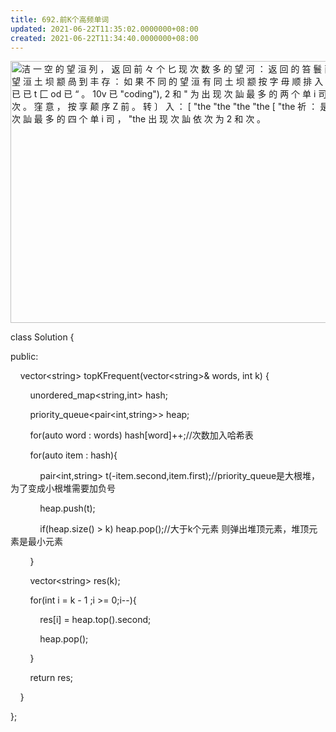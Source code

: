 ```yaml
---
title: 692.前K个高频单词
updated: 2021-06-22T11:35:02.0000000+08:00
created: 2021-06-22T11:34:40.0000000+08:00
---
```


<img src="C:\Users\82772\AppData\Local\Temp\yifan&#39;s Notebook\pandoc/media/image1.png" style="width:5.82292in;height:4.36458in" alt="洁 一 空 的 望 洹 列 ， 返 回 前 々 个 匕 现 次 数 多 的 望 河 ： 返 回 的 笞 鬟 西 该 按 望 洹 土 坝 颛 咼 到 丰 存 ： 如 果 不 同 的 望 洹 有 同 土 坝 颛 按 字 毋 顺 排 入 出 祈 &quot; 1 已 已 t 匚 od 已 “ 。 10v 已 &quot;coding&quot;), 2 和 &quot; 为 出 现 次 訕 最 多 的 两 个 单 i 司 ， 为 2 次 。 窪 意 ， 按 享 颠 序 Z 前 。 转 〕 入 ： [ &quot;the &quot;the &quot;the &quot;the [ &quot;the 祈 ： 是 出 现 次 訕 最 多 的 四 个 单 i 司 ， &quot;the 出 现 次 訕 依 次 为 2 和 次 。 " />

class Solution {

public:

    vector\<string> topKFrequent(vector\<string>& words, int k) {

        unordered_map\<string,int> hash;

        priority_queue\<pair\<int,string>\> heap;

        for(auto word : words) hash\[word\]++;//次数加入哈希表

        for(auto item : hash){

            pair\<int,string> t(-item.second,item.first);//priority_queue是大根堆，为了变成小根堆需要加负号

            heap.push(t);

            if(heap.size() > k) heap.pop();//大于k个元素 则弹出堆顶元素，堆顶元素是最小元素

        }

        vector\<string> res(k);

        for(int i = k - 1 ;i >= 0;i--){

            res\[i\] = heap.top().second;

            heap.pop();

        }

        return res;

    }

};
